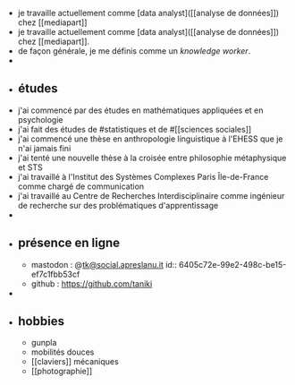- je travaille actuellement comme [data analyst]([[analyse de données]]) chez [[mediapart]]
- je travaille actuellement comme [data analyst]([[analyse de données]]) chez [[mediapart]].
- de façon générale, je me définis comme un *knowledge worker*.
-
- ## études
- j'ai commencé par des études en mathématiques appliquées et en psychologie
- j'ai fait des études de #statistiques et de #[[sciences sociales]]
- j'ai commencé une thèse en anthropologie linguistique à l'EHESS que je n'ai jamais fini
- j'ai tenté une nouvelle thèse à la croisée entre philosophie métaphysique et STS
- j'ai travaillé à l'Institut des Systèmes Complexes Paris Île-de-France comme chargé de communication
- j'ai travaillé au Centre de Recherches Interdisciplinaire comme ingénieur de recherche sur des problématiques d'apprentissage
-
- ## présence en ligne
	- mastodon : @tk@social.apreslanu.it
	  id:: 6405c72e-99e2-498c-be15-ef7c1fbb53cf
	- github : https://github.com/taniki
-
- ## hobbies
	- gunpla
	- mobilités douces
	- [[claviers]] mécaniques
	- [[photographie]]